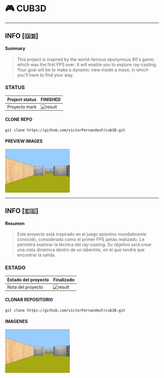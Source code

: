 # 🎮 CUB3D

<hr>

## INFO [🇬🇧]

#### Summary
> This project is inspired by the world-famous eponymous 90's game, which was the first FPS ever. It will enable you to explore ray-casting. Your goal will be to make a dynamic view inside a maze, in which you'll have to find your way.

### STATUS

| Project status | FINISHED                |
|--------------|---------------------------|
| Proyecto mark |   ![result](https://img.shields.io/badge/RESULT-105%25-green) |

#### CLONE REPO
~~~~~
git clone https://github.com/victorFernandezF/cub3D.git
~~~~~

#### PREVIEW IMAGES
<img style="width:42%" src="preview.png">


<hr>

## INFO [:es:]

#### Resumen 
> Este proyecto está inspirado en el juego epónimo mundialmente conocido, considerado como el primer FPS jamás realizado. Le permitirá explorar la técnica del ray-casting. Su objetivo será crear una vista dinámica dentro de un laberinto, en el que tendrá que encontrar la salida.

### ESTADO

| Estado del proyecto | Finalizado         |
|--------------|---------------------------|
| Nota del proyecto   | ![result](https://img.shields.io/badge/RESULTADO-105%25-green)|


#### CLONAR REPOSITORIO
~~~~~
git clone https://github.com/victorFernandezF/cub3D.git
~~~~~
#### IMAGENES
<img style="width:42%" src="preview.png">
